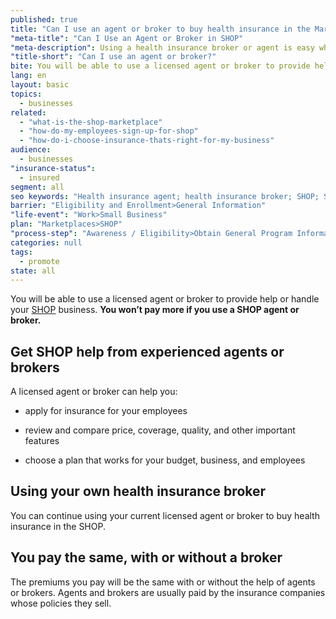 ```yaml
---
published: true
title: "Can I use an agent or broker to buy health insurance in the Marketplace?"
"meta-title": "Can I Use an Agent or Broker in SHOP"
"meta-description": Using a health insurance broker or agent is easy when buying health insurance for your small business through SHOP. Visit Healthcare.gov to learn more
"title-short": "Can I use an agent or broker?"
bite: You will be able to use a licensed agent or broker to provide help or handle your SHOP business. You won’t pay more if you use a SHOP agent or broker.
lang: en
layout: basic
topics: 
  - businesses
related: 
  - "what-is-the-shop-marketplace"
  - "how-do-my-employees-sign-up-for-shop"
  - "how-do-i-choose-insurance-thats-right-for-my-business"
audience: 
  - businesses
"insurance-status": 
  - insured
segment: all
seo keywords: "Health insurance agent; health insurance broker; SHOP; Small Business Health Options Program"
barrier: "Eligibility and Enrollment>General Information"
"life-event": "Work>Small Business"
plan: "Marketplaces>SHOP"
"process-step": "Awareness / Eligibility>Obtain General Program Information"
categories: null
tags: 
  - promote
state: all
---
```


You will be able to use a licensed agent or broker to provide help or handle your [SHOP](/what-is-the-shop-marketplace) business. **You won’t pay more if you use a SHOP agent or broker.**

## Get SHOP help from experienced agents or brokers 

A licensed agent or broker can help you:

* apply for insurance for your employees 

* review and compare price, coverage, quality, and other important features 

* choose a plan that works for your budget, business, and employees

## Using your own health insurance broker 

You can continue using your current licensed agent or broker to buy health insurance in the SHOP. 

## You pay the same, with or without a broker

The premiums you pay will be the same with or without the help of agents or brokers. Agents and brokers are usually paid by the insurance companies whose policies they sell.
